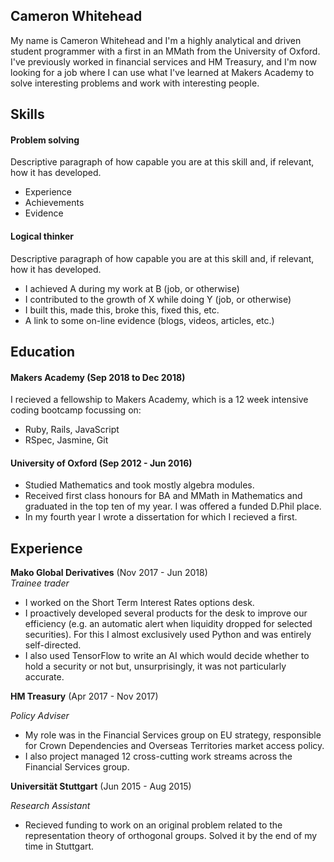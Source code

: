 ## Cameron Whitehead

My name is Cameron Whitehead and I'm a highly analytical and driven student programmer with a first in an MMath from the University of Oxford. I've previously worked in financial services and HM Treasury, and I'm now looking for a job where I can use what I've learned at Makers Academy to solve interesting problems and work with interesting people. 

## Skills

#### Problem solving

Descriptive paragraph of how capable you are at this skill and, if relevant, how it has developed.

- Experience
- Achievements
- Evidence

#### Logical thinker

Descriptive paragraph of how capable you are at this skill and, if relevant, how it has developed.

- I achieved A during my work at B (job, or otherwise)
- I contributed to the growth of X while doing Y (job, or otherwise)
- I built this, made this, broke this, fixed this, etc.
- A link to some on-line evidence (blogs, videos, articles, etc.)

## Education

#### Makers Academy (Sep 2018 to Dec 2018)

I recieved a fellowship to Makers Academy, which is a 12 week intensive coding bootcamp focussing on:

- Ruby, Rails, JavaScript
- RSpec, Jasmine, Git

#### University of Oxford (Sep 2012 - Jun 2016)

- Studied Mathematics and took mostly algebra modules.
- Received first class honours for BA and MMath in Mathematics and graduated in the top ten of my year. I was offered a funded D.Phil place. 
- In my fourth year I wrote a dissertation for which I recieved a first. 


## Experience

**Mako Global Derivatives** (Nov 2017 - Jun 2018)    
*Trainee trader* 
- I worked on the Short Term Interest Rates options desk.
- I proactively developed several products for the desk to improve our efficiency (e.g. an automatic alert when liquidity dropped for selected securities). For this I almost exclusively used Python and was entirely self-directed. 
- I also used TensorFlow to write an AI which would decide whether to hold a security or not but, unsurprisingly, it was not particularly accurate. 

**HM Treasury** (Apr 2017 - Nov 2017)

*Policy Adviser*
- My role was in the Financial Services group on EU strategy, responsible for Crown Dependencies and Overseas Territories market access policy.
- I also project managed 12 cross-cutting work streams across the Financial Services group.

**Universität Stuttgart** (Jun 2015 - Aug 2015)

*Research Assistant*
- Recieved funding to work on an original problem related to the representation theory of orthogonal groups. Solved it by the end of my time in Stuttgart.

